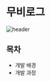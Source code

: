 # 무비로그
![header](https://capsule-render.vercel.app/api?type=Rounded&color=fff&height=100&section=header&text=MOVIE%20LOG&fontSize=50)

<h2>목차</h2>
<ul>
  <li>개발 배경</li>
 <li>개발 과정</li>
</ul>








